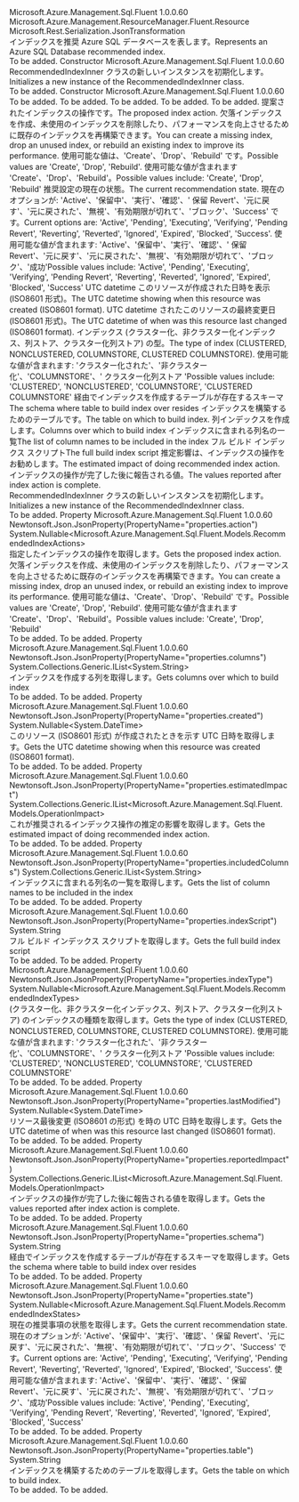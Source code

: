 <Type Name="RecommendedIndexInner" FullName="Microsoft.Azure.Management.Sql.Fluent.Models.RecommendedIndexInner">
  <TypeSignature Language="C#" Value="public class RecommendedIndexInner : Microsoft.Azure.Management.ResourceManager.Fluent.Resource" />
  <TypeSignature Language="ILAsm" Value=".class public auto ansi beforefieldinit RecommendedIndexInner extends Microsoft.Azure.Management.ResourceManager.Fluent.Resource" />
  <TypeSignature Language="DocId" Value="T:Microsoft.Azure.Management.Sql.Fluent.Models.RecommendedIndexInner" />
  <TypeSignature Language="VB.NET" Value="Public Class RecommendedIndexInner&#xA;Inherits Resource" />
  <TypeSignature Language="F#" Value="type RecommendedIndexInner = class&#xA;    inherit Resource" />
  <AssemblyInfo>
    <AssemblyName>Microsoft.Azure.Management.Sql.Fluent</AssemblyName>
    <AssemblyVersion>1.0.0.60</AssemblyVersion>
  </AssemblyInfo>
  <Base>
    <BaseTypeName>Microsoft.Azure.Management.ResourceManager.Fluent.Resource</BaseTypeName>
  </Base>
  <Interfaces />
  <Attributes>
    <Attribute>
      <AttributeName>Microsoft.Rest.Serialization.JsonTransformation</AttributeName>
    </Attribute>
  </Attributes>
  <Docs>
    <summary>
            <span data-ttu-id="3facf-101">インデックスを推奨 Azure SQL データベースを表します。</span><span class="sxs-lookup"><span data-stu-id="3facf-101">Represents an Azure SQL Database recommended index.</span></span>
            </summary>
    <remarks>To be added.</remarks>
  </Docs>
  <Members>
    <Member MemberName=".ctor">
      <MemberSignature Language="C#" Value="public RecommendedIndexInner ();" />
      <MemberSignature Language="ILAsm" Value=".method public hidebysig specialname rtspecialname instance void .ctor() cil managed" />
      <MemberSignature Language="DocId" Value="M:Microsoft.Azure.Management.Sql.Fluent.Models.RecommendedIndexInner.#ctor" />
      <MemberSignature Language="VB.NET" Value="Public Sub New ()" />
      <MemberType>Constructor</MemberType>
      <AssemblyInfo>
        <AssemblyName>Microsoft.Azure.Management.Sql.Fluent</AssemblyName>
        <AssemblyVersion>1.0.0.60</AssemblyVersion>
      </AssemblyInfo>
      <Parameters />
      <Docs>
        <summary>
            <span data-ttu-id="3facf-102">RecommendedIndexInner クラスの新しいインスタンスを初期化します。</span><span class="sxs-lookup"><span data-stu-id="3facf-102">Initializes a new instance of the RecommendedIndexInner class.</span></span>
            </summary>
        <remarks>To be added.</remarks>
      </Docs>
    </Member>
    <Member MemberName=".ctor">
      <MemberSignature Language="C#" Value="public RecommendedIndexInner (string location = null, string id = null, string name = null, string type = null, System.Collections.Generic.IDictionary&lt;string,string&gt; tags = null, Nullable&lt;Microsoft.Azure.Management.Sql.Fluent.Models.RecommendedIndexActions&gt; action = null, Nullable&lt;Microsoft.Azure.Management.Sql.Fluent.Models.RecommendedIndexStates&gt; state = null, Nullable&lt;DateTime&gt; created = null, Nullable&lt;DateTime&gt; lastModified = null, Nullable&lt;Microsoft.Azure.Management.Sql.Fluent.Models.RecommendedIndexTypes&gt; indexType = null, string schema = null, string table = null, System.Collections.Generic.IList&lt;string&gt; columns = null, System.Collections.Generic.IList&lt;string&gt; includedColumns = null, string indexScript = null, System.Collections.Generic.IList&lt;Microsoft.Azure.Management.Sql.Fluent.Models.OperationImpact&gt; estimatedImpact = null, System.Collections.Generic.IList&lt;Microsoft.Azure.Management.Sql.Fluent.Models.OperationImpact&gt; reportedImpact = null);" />
      <MemberSignature Language="ILAsm" Value=".method public hidebysig specialname rtspecialname instance void .ctor(string location, string id, string name, string type, class System.Collections.Generic.IDictionary`2&lt;string, string&gt; tags, valuetype System.Nullable`1&lt;valuetype Microsoft.Azure.Management.Sql.Fluent.Models.RecommendedIndexActions&gt; action, valuetype System.Nullable`1&lt;valuetype Microsoft.Azure.Management.Sql.Fluent.Models.RecommendedIndexStates&gt; state, valuetype System.Nullable`1&lt;valuetype System.DateTime&gt; created, valuetype System.Nullable`1&lt;valuetype System.DateTime&gt; lastModified, valuetype System.Nullable`1&lt;valuetype Microsoft.Azure.Management.Sql.Fluent.Models.RecommendedIndexTypes&gt; indexType, string schema, string table, class System.Collections.Generic.IList`1&lt;string&gt; columns, class System.Collections.Generic.IList`1&lt;string&gt; includedColumns, string indexScript, class System.Collections.Generic.IList`1&lt;class Microsoft.Azure.Management.Sql.Fluent.Models.OperationImpact&gt; estimatedImpact, class System.Collections.Generic.IList`1&lt;class Microsoft.Azure.Management.Sql.Fluent.Models.OperationImpact&gt; reportedImpact) cil managed" />
      <MemberSignature Language="DocId" Value="M:Microsoft.Azure.Management.Sql.Fluent.Models.RecommendedIndexInner.#ctor(System.String,System.String,System.String,System.String,System.Collections.Generic.IDictionary{System.String,System.String},System.Nullable{Microsoft.Azure.Management.Sql.Fluent.Models.RecommendedIndexActions},System.Nullable{Microsoft.Azure.Management.Sql.Fluent.Models.RecommendedIndexStates},System.Nullable{System.DateTime},System.Nullable{System.DateTime},System.Nullable{Microsoft.Azure.Management.Sql.Fluent.Models.RecommendedIndexTypes},System.String,System.String,System.Collections.Generic.IList{System.String},System.Collections.Generic.IList{System.String},System.String,System.Collections.Generic.IList{Microsoft.Azure.Management.Sql.Fluent.Models.OperationImpact},System.Collections.Generic.IList{Microsoft.Azure.Management.Sql.Fluent.Models.OperationImpact})" />
      <MemberSignature Language="VB.NET" Value="Public Sub New (Optional location As String = null, Optional id As String = null, Optional name As String = null, Optional type As String = null, Optional tags As IDictionary(Of String, String) = null, Optional action As Nullable(Of RecommendedIndexActions) = null, Optional state As Nullable(Of RecommendedIndexStates) = null, Optional created As Nullable(Of DateTime) = null, Optional lastModified As Nullable(Of DateTime) = null, Optional indexType As Nullable(Of RecommendedIndexTypes) = null, Optional schema As String = null, Optional table As String = null, Optional columns As IList(Of String) = null, Optional includedColumns As IList(Of String) = null, Optional indexScript As String = null, Optional estimatedImpact As IList(Of OperationImpact) = null, Optional reportedImpact As IList(Of OperationImpact) = null)" />
      <MemberSignature Language="F#" Value="new Microsoft.Azure.Management.Sql.Fluent.Models.RecommendedIndexInner : string * string * string * string * System.Collections.Generic.IDictionary&lt;string, string&gt; * Nullable&lt;Microsoft.Azure.Management.Sql.Fluent.Models.RecommendedIndexActions&gt; * Nullable&lt;Microsoft.Azure.Management.Sql.Fluent.Models.RecommendedIndexStates&gt; * Nullable&lt;DateTime&gt; * Nullable&lt;DateTime&gt; * Nullable&lt;Microsoft.Azure.Management.Sql.Fluent.Models.RecommendedIndexTypes&gt; * string * string * System.Collections.Generic.IList&lt;string&gt; * System.Collections.Generic.IList&lt;string&gt; * string * System.Collections.Generic.IList&lt;Microsoft.Azure.Management.Sql.Fluent.Models.OperationImpact&gt; * System.Collections.Generic.IList&lt;Microsoft.Azure.Management.Sql.Fluent.Models.OperationImpact&gt; -&gt; Microsoft.Azure.Management.Sql.Fluent.Models.RecommendedIndexInner" Usage="new Microsoft.Azure.Management.Sql.Fluent.Models.RecommendedIndexInner (location, id, name, type, tags, action, state, created, lastModified, indexType, schema, table, columns, includedColumns, indexScript, estimatedImpact, reportedImpact)" />
      <MemberType>Constructor</MemberType>
      <AssemblyInfo>
        <AssemblyName>Microsoft.Azure.Management.Sql.Fluent</AssemblyName>
        <AssemblyVersion>1.0.0.60</AssemblyVersion>
      </AssemblyInfo>
      <Parameters>
        <Parameter Name="location" Type="System.String" />
        <Parameter Name="id" Type="System.String" />
        <Parameter Name="name" Type="System.String" />
        <Parameter Name="type" Type="System.String" />
        <Parameter Name="tags" Type="System.Collections.Generic.IDictionary&lt;System.String,System.String&gt;" />
        <Parameter Name="action" Type="System.Nullable&lt;Microsoft.Azure.Management.Sql.Fluent.Models.RecommendedIndexActions&gt;" />
        <Parameter Name="state" Type="System.Nullable&lt;Microsoft.Azure.Management.Sql.Fluent.Models.RecommendedIndexStates&gt;" />
        <Parameter Name="created" Type="System.Nullable&lt;System.DateTime&gt;" />
        <Parameter Name="lastModified" Type="System.Nullable&lt;System.DateTime&gt;" />
        <Parameter Name="indexType" Type="System.Nullable&lt;Microsoft.Azure.Management.Sql.Fluent.Models.RecommendedIndexTypes&gt;" />
        <Parameter Name="schema" Type="System.String" />
        <Parameter Name="table" Type="System.String" />
        <Parameter Name="columns" Type="System.Collections.Generic.IList&lt;System.String&gt;" />
        <Parameter Name="includedColumns" Type="System.Collections.Generic.IList&lt;System.String&gt;" />
        <Parameter Name="indexScript" Type="System.String" />
        <Parameter Name="estimatedImpact" Type="System.Collections.Generic.IList&lt;Microsoft.Azure.Management.Sql.Fluent.Models.OperationImpact&gt;" />
        <Parameter Name="reportedImpact" Type="System.Collections.Generic.IList&lt;Microsoft.Azure.Management.Sql.Fluent.Models.OperationImpact&gt;" />
      </Parameters>
      <Docs>
        <param name="location">To be added.</param>
        <param name="id">To be added.</param>
        <param name="name">To be added.</param>
        <param name="type">To be added.</param>
        <param name="tags">To be added.</param>
        <param name="action"><span data-ttu-id="3facf-103">提案されたインデックスの操作です。</span><span class="sxs-lookup"><span data-stu-id="3facf-103">The proposed index action.</span></span> <span data-ttu-id="3facf-104">欠落インデックスを作成、未使用のインデックスを削除したり、パフォーマンスを向上させるために既存のインデックスを再構築できます。</span><span class="sxs-lookup"><span data-stu-id="3facf-104">You can create a missing index, drop an unused index, or rebuild an existing index to improve its performance.</span></span> <span data-ttu-id="3facf-105">使用可能な値は、'Create'、'Drop'、'Rebuild' です。</span><span class="sxs-lookup"><span data-stu-id="3facf-105">Possible values are 'Create', 'Drop', 'Rebuild'.</span></span> <span data-ttu-id="3facf-106">使用可能な値が含まれます 'Create'、'Drop'、'Rebuild'。</span><span class="sxs-lookup"><span data-stu-id="3facf-106">Possible values include: 'Create', 'Drop', 'Rebuild'</span></span></param>
        <param name="state"><span data-ttu-id="3facf-107">推奨設定の現在の状態。</span><span class="sxs-lookup"><span data-stu-id="3facf-107">The current recommendation state.</span></span> <span data-ttu-id="3facf-108">現在のオプションが: 'Active'、'保留中'、'実行'、'確認'、' 保留 Revert'、'元に戻す'、'元に戻された'、'無視'、'有効期限が切れて'、'ブロック'、'Success' です。</span><span class="sxs-lookup"><span data-stu-id="3facf-108">Current options are: 'Active', 'Pending', 'Executing', 'Verifying', 'Pending Revert', 'Reverting', 'Reverted', 'Ignored', 'Expired', 'Blocked', 'Success'.</span></span> <span data-ttu-id="3facf-109">使用可能な値が含まれます: 'Active'、'保留中'、'実行'、'確認'、' 保留 Revert'、'元に戻す'、'元に戻された'、'無視'、'有効期限が切れて'、'ブロック'、'成功'</span><span class="sxs-lookup"><span data-stu-id="3facf-109">Possible values include: 'Active', 'Pending', 'Executing', 'Verifying', 'Pending Revert', 'Reverting', 'Reverted', 'Ignored', 'Expired', 'Blocked', 'Success'</span></span></param>
        <param name="created"><span data-ttu-id="3facf-110">UTC datetime このリソースが作成された日時を表示 (ISO8601 形式)。</span><span class="sxs-lookup"><span data-stu-id="3facf-110">The UTC datetime showing when this resource was created (ISO8601 format).</span></span></param>
        <param name="lastModified"><span data-ttu-id="3facf-111">UTC datetime されたこのリソースの最終変更日 (ISO8601 形式)。</span><span class="sxs-lookup"><span data-stu-id="3facf-111">The UTC datetime of when was this resource last changed (ISO8601 format).</span></span></param>
        <param name="indexType"><span data-ttu-id="3facf-112">インデックス (クラスター化、非クラスター化インデックス、列ストア、クラスター化列ストア) の型。</span><span class="sxs-lookup"><span data-stu-id="3facf-112">The type of index (CLUSTERED, NONCLUSTERED, COLUMNSTORE, CLUSTERED COLUMNSTORE).</span></span> <span data-ttu-id="3facf-113">使用可能な値が含まれます: 'クラスター化された'、'非クラスター化'、'COLUMNSTORE'、' クラスター化列ストア '</span><span class="sxs-lookup"><span data-stu-id="3facf-113">Possible values include: 'CLUSTERED', 'NONCLUSTERED', 'COLUMNSTORE', 'CLUSTERED COLUMNSTORE'</span></span></param>
        <param name="schema"><span data-ttu-id="3facf-114">経由でインデックスを作成するテーブルが存在するスキーマ</span><span class="sxs-lookup"><span data-stu-id="3facf-114">The schema where table to build index over resides</span></span></param>
        <param name="table"><span data-ttu-id="3facf-115">インデックスを構築するためのテーブルです。</span><span class="sxs-lookup"><span data-stu-id="3facf-115">The table on which to build index.</span></span></param>
        <param name="columns"><span data-ttu-id="3facf-116">列インデックスを作成します。</span><span class="sxs-lookup"><span data-stu-id="3facf-116">Columns over which to build index</span></span></param>
        <param name="includedColumns"><span data-ttu-id="3facf-117">インデックスに含まれる列名の一覧</span><span class="sxs-lookup"><span data-stu-id="3facf-117">The list of column names to be included in the index</span></span></param>
        <param name="indexScript"><span data-ttu-id="3facf-118">フル ビルド インデックス スクリプト</span><span class="sxs-lookup"><span data-stu-id="3facf-118">The full build index script</span></span></param>
        <param name="estimatedImpact"><span data-ttu-id="3facf-119">推定影響は、インデックスの操作をお勧めします。</span><span class="sxs-lookup"><span data-stu-id="3facf-119">The estimated impact of doing recommended index action.</span></span></param>
        <param name="reportedImpact"><span data-ttu-id="3facf-120">インデックスの操作が完了した後に報告される値。</span><span class="sxs-lookup"><span data-stu-id="3facf-120">The values reported after index action is complete.</span></span></param>
        <summary>
            <span data-ttu-id="3facf-121">RecommendedIndexInner クラスの新しいインスタンスを初期化します。</span><span class="sxs-lookup"><span data-stu-id="3facf-121">Initializes a new instance of the RecommendedIndexInner class.</span></span>
            </summary>
        <remarks>To be added.</remarks>
      </Docs>
    </Member>
    <Member MemberName="Action">
      <MemberSignature Language="C#" Value="public Nullable&lt;Microsoft.Azure.Management.Sql.Fluent.Models.RecommendedIndexActions&gt; Action { get; }" />
      <MemberSignature Language="ILAsm" Value=".property instance valuetype System.Nullable`1&lt;valuetype Microsoft.Azure.Management.Sql.Fluent.Models.RecommendedIndexActions&gt; Action" />
      <MemberSignature Language="DocId" Value="P:Microsoft.Azure.Management.Sql.Fluent.Models.RecommendedIndexInner.Action" />
      <MemberSignature Language="VB.NET" Value="Public ReadOnly Property Action As Nullable(Of RecommendedIndexActions)" />
      <MemberSignature Language="F#" Value="member this.Action : Nullable&lt;Microsoft.Azure.Management.Sql.Fluent.Models.RecommendedIndexActions&gt;" Usage="Microsoft.Azure.Management.Sql.Fluent.Models.RecommendedIndexInner.Action" />
      <MemberType>Property</MemberType>
      <AssemblyInfo>
        <AssemblyName>Microsoft.Azure.Management.Sql.Fluent</AssemblyName>
        <AssemblyVersion>1.0.0.60</AssemblyVersion>
      </AssemblyInfo>
      <Attributes>
        <Attribute>
          <AttributeName>Newtonsoft.Json.JsonProperty(PropertyName="properties.action")</AttributeName>
        </Attribute>
      </Attributes>
      <ReturnValue>
        <ReturnType>System.Nullable&lt;Microsoft.Azure.Management.Sql.Fluent.Models.RecommendedIndexActions&gt;</ReturnType>
      </ReturnValue>
      <Docs>
        <summary>
            <span data-ttu-id="3facf-122">指定したインデックスの操作を取得します。</span><span class="sxs-lookup"><span data-stu-id="3facf-122">Gets the proposed index action.</span></span> <span data-ttu-id="3facf-123">欠落インデックスを作成、未使用のインデックスを削除したり、パフォーマンスを向上させるために既存のインデックスを再構築できます。</span><span class="sxs-lookup"><span data-stu-id="3facf-123">You can create a missing index, drop an unused index, or rebuild an existing index to improve its performance.</span></span> <span data-ttu-id="3facf-124">使用可能な値は、'Create'、'Drop'、'Rebuild' です。</span><span class="sxs-lookup"><span data-stu-id="3facf-124">Possible values are 'Create', 'Drop', 'Rebuild'.</span></span>
            <span data-ttu-id="3facf-125">使用可能な値が含まれます 'Create'、'Drop'、'Rebuild'。</span><span class="sxs-lookup"><span data-stu-id="3facf-125">Possible values include: 'Create', 'Drop', 'Rebuild'</span></span>
            </summary>
        <value>To be added.</value>
        <remarks>To be added.</remarks>
      </Docs>
    </Member>
    <Member MemberName="Columns">
      <MemberSignature Language="C#" Value="public System.Collections.Generic.IList&lt;string&gt; Columns { get; }" />
      <MemberSignature Language="ILAsm" Value=".property instance class System.Collections.Generic.IList`1&lt;string&gt; Columns" />
      <MemberSignature Language="DocId" Value="P:Microsoft.Azure.Management.Sql.Fluent.Models.RecommendedIndexInner.Columns" />
      <MemberSignature Language="VB.NET" Value="Public ReadOnly Property Columns As IList(Of String)" />
      <MemberSignature Language="F#" Value="member this.Columns : System.Collections.Generic.IList&lt;string&gt;" Usage="Microsoft.Azure.Management.Sql.Fluent.Models.RecommendedIndexInner.Columns" />
      <MemberType>Property</MemberType>
      <AssemblyInfo>
        <AssemblyName>Microsoft.Azure.Management.Sql.Fluent</AssemblyName>
        <AssemblyVersion>1.0.0.60</AssemblyVersion>
      </AssemblyInfo>
      <Attributes>
        <Attribute>
          <AttributeName>Newtonsoft.Json.JsonProperty(PropertyName="properties.columns")</AttributeName>
        </Attribute>
      </Attributes>
      <ReturnValue>
        <ReturnType>System.Collections.Generic.IList&lt;System.String&gt;</ReturnType>
      </ReturnValue>
      <Docs>
        <summary>
            <span data-ttu-id="3facf-126">インデックスを作成する列を取得します。</span><span class="sxs-lookup"><span data-stu-id="3facf-126">Gets columns over which to build index</span></span>
            </summary>
        <value>To be added.</value>
        <remarks>To be added.</remarks>
      </Docs>
    </Member>
    <Member MemberName="Created">
      <MemberSignature Language="C#" Value="public Nullable&lt;DateTime&gt; Created { get; }" />
      <MemberSignature Language="ILAsm" Value=".property instance valuetype System.Nullable`1&lt;valuetype System.DateTime&gt; Created" />
      <MemberSignature Language="DocId" Value="P:Microsoft.Azure.Management.Sql.Fluent.Models.RecommendedIndexInner.Created" />
      <MemberSignature Language="VB.NET" Value="Public ReadOnly Property Created As Nullable(Of DateTime)" />
      <MemberSignature Language="F#" Value="member this.Created : Nullable&lt;DateTime&gt;" Usage="Microsoft.Azure.Management.Sql.Fluent.Models.RecommendedIndexInner.Created" />
      <MemberType>Property</MemberType>
      <AssemblyInfo>
        <AssemblyName>Microsoft.Azure.Management.Sql.Fluent</AssemblyName>
        <AssemblyVersion>1.0.0.60</AssemblyVersion>
      </AssemblyInfo>
      <Attributes>
        <Attribute>
          <AttributeName>Newtonsoft.Json.JsonProperty(PropertyName="properties.created")</AttributeName>
        </Attribute>
      </Attributes>
      <ReturnValue>
        <ReturnType>System.Nullable&lt;System.DateTime&gt;</ReturnType>
      </ReturnValue>
      <Docs>
        <summary>
            <span data-ttu-id="3facf-127">このリソース (ISO8601 形式) が作成されたときを示す UTC 日時を取得します。</span><span class="sxs-lookup"><span data-stu-id="3facf-127">Gets the UTC datetime showing when this resource was created (ISO8601 format).</span></span>
            </summary>
        <value>To be added.</value>
        <remarks>To be added.</remarks>
      </Docs>
    </Member>
    <Member MemberName="EstimatedImpact">
      <MemberSignature Language="C#" Value="public System.Collections.Generic.IList&lt;Microsoft.Azure.Management.Sql.Fluent.Models.OperationImpact&gt; EstimatedImpact { get; }" />
      <MemberSignature Language="ILAsm" Value=".property instance class System.Collections.Generic.IList`1&lt;class Microsoft.Azure.Management.Sql.Fluent.Models.OperationImpact&gt; EstimatedImpact" />
      <MemberSignature Language="DocId" Value="P:Microsoft.Azure.Management.Sql.Fluent.Models.RecommendedIndexInner.EstimatedImpact" />
      <MemberSignature Language="VB.NET" Value="Public ReadOnly Property EstimatedImpact As IList(Of OperationImpact)" />
      <MemberSignature Language="F#" Value="member this.EstimatedImpact : System.Collections.Generic.IList&lt;Microsoft.Azure.Management.Sql.Fluent.Models.OperationImpact&gt;" Usage="Microsoft.Azure.Management.Sql.Fluent.Models.RecommendedIndexInner.EstimatedImpact" />
      <MemberType>Property</MemberType>
      <AssemblyInfo>
        <AssemblyName>Microsoft.Azure.Management.Sql.Fluent</AssemblyName>
        <AssemblyVersion>1.0.0.60</AssemblyVersion>
      </AssemblyInfo>
      <Attributes>
        <Attribute>
          <AttributeName>Newtonsoft.Json.JsonProperty(PropertyName="properties.estimatedImpact")</AttributeName>
        </Attribute>
      </Attributes>
      <ReturnValue>
        <ReturnType>System.Collections.Generic.IList&lt;Microsoft.Azure.Management.Sql.Fluent.Models.OperationImpact&gt;</ReturnType>
      </ReturnValue>
      <Docs>
        <summary>
            <span data-ttu-id="3facf-128">これが推奨されるインデックス操作の推定の影響を取得します。</span><span class="sxs-lookup"><span data-stu-id="3facf-128">Gets the estimated impact of doing recommended index action.</span></span>
            </summary>
        <value>To be added.</value>
        <remarks>To be added.</remarks>
      </Docs>
    </Member>
    <Member MemberName="IncludedColumns">
      <MemberSignature Language="C#" Value="public System.Collections.Generic.IList&lt;string&gt; IncludedColumns { get; }" />
      <MemberSignature Language="ILAsm" Value=".property instance class System.Collections.Generic.IList`1&lt;string&gt; IncludedColumns" />
      <MemberSignature Language="DocId" Value="P:Microsoft.Azure.Management.Sql.Fluent.Models.RecommendedIndexInner.IncludedColumns" />
      <MemberSignature Language="VB.NET" Value="Public ReadOnly Property IncludedColumns As IList(Of String)" />
      <MemberSignature Language="F#" Value="member this.IncludedColumns : System.Collections.Generic.IList&lt;string&gt;" Usage="Microsoft.Azure.Management.Sql.Fluent.Models.RecommendedIndexInner.IncludedColumns" />
      <MemberType>Property</MemberType>
      <AssemblyInfo>
        <AssemblyName>Microsoft.Azure.Management.Sql.Fluent</AssemblyName>
        <AssemblyVersion>1.0.0.60</AssemblyVersion>
      </AssemblyInfo>
      <Attributes>
        <Attribute>
          <AttributeName>Newtonsoft.Json.JsonProperty(PropertyName="properties.includedColumns")</AttributeName>
        </Attribute>
      </Attributes>
      <ReturnValue>
        <ReturnType>System.Collections.Generic.IList&lt;System.String&gt;</ReturnType>
      </ReturnValue>
      <Docs>
        <summary>
            <span data-ttu-id="3facf-129">インデックスに含まれる列名の一覧を取得します。</span><span class="sxs-lookup"><span data-stu-id="3facf-129">Gets the list of column names to be included in the index</span></span>
            </summary>
        <value>To be added.</value>
        <remarks>To be added.</remarks>
      </Docs>
    </Member>
    <Member MemberName="IndexScript">
      <MemberSignature Language="C#" Value="public string IndexScript { get; }" />
      <MemberSignature Language="ILAsm" Value=".property instance string IndexScript" />
      <MemberSignature Language="DocId" Value="P:Microsoft.Azure.Management.Sql.Fluent.Models.RecommendedIndexInner.IndexScript" />
      <MemberSignature Language="VB.NET" Value="Public ReadOnly Property IndexScript As String" />
      <MemberSignature Language="F#" Value="member this.IndexScript : string" Usage="Microsoft.Azure.Management.Sql.Fluent.Models.RecommendedIndexInner.IndexScript" />
      <MemberType>Property</MemberType>
      <AssemblyInfo>
        <AssemblyName>Microsoft.Azure.Management.Sql.Fluent</AssemblyName>
        <AssemblyVersion>1.0.0.60</AssemblyVersion>
      </AssemblyInfo>
      <Attributes>
        <Attribute>
          <AttributeName>Newtonsoft.Json.JsonProperty(PropertyName="properties.indexScript")</AttributeName>
        </Attribute>
      </Attributes>
      <ReturnValue>
        <ReturnType>System.String</ReturnType>
      </ReturnValue>
      <Docs>
        <summary>
            <span data-ttu-id="3facf-130">フル ビルド インデックス スクリプトを取得します。</span><span class="sxs-lookup"><span data-stu-id="3facf-130">Gets the full build index script</span></span>
            </summary>
        <value>To be added.</value>
        <remarks>To be added.</remarks>
      </Docs>
    </Member>
    <Member MemberName="IndexType">
      <MemberSignature Language="C#" Value="public Nullable&lt;Microsoft.Azure.Management.Sql.Fluent.Models.RecommendedIndexTypes&gt; IndexType { get; }" />
      <MemberSignature Language="ILAsm" Value=".property instance valuetype System.Nullable`1&lt;valuetype Microsoft.Azure.Management.Sql.Fluent.Models.RecommendedIndexTypes&gt; IndexType" />
      <MemberSignature Language="DocId" Value="P:Microsoft.Azure.Management.Sql.Fluent.Models.RecommendedIndexInner.IndexType" />
      <MemberSignature Language="VB.NET" Value="Public ReadOnly Property IndexType As Nullable(Of RecommendedIndexTypes)" />
      <MemberSignature Language="F#" Value="member this.IndexType : Nullable&lt;Microsoft.Azure.Management.Sql.Fluent.Models.RecommendedIndexTypes&gt;" Usage="Microsoft.Azure.Management.Sql.Fluent.Models.RecommendedIndexInner.IndexType" />
      <MemberType>Property</MemberType>
      <AssemblyInfo>
        <AssemblyName>Microsoft.Azure.Management.Sql.Fluent</AssemblyName>
        <AssemblyVersion>1.0.0.60</AssemblyVersion>
      </AssemblyInfo>
      <Attributes>
        <Attribute>
          <AttributeName>Newtonsoft.Json.JsonProperty(PropertyName="properties.indexType")</AttributeName>
        </Attribute>
      </Attributes>
      <ReturnValue>
        <ReturnType>System.Nullable&lt;Microsoft.Azure.Management.Sql.Fluent.Models.RecommendedIndexTypes&gt;</ReturnType>
      </ReturnValue>
      <Docs>
        <summary>
            <span data-ttu-id="3facf-131">(クラスター化、非クラスター化インデックス、列ストア、クラスター化列ストア) のインデックスの種類を取得します。</span><span class="sxs-lookup"><span data-stu-id="3facf-131">Gets the type of index (CLUSTERED, NONCLUSTERED, COLUMNSTORE, CLUSTERED COLUMNSTORE).</span></span> <span data-ttu-id="3facf-132">使用可能な値が含まれます: 'クラスター化された'、'非クラスター化'、'COLUMNSTORE'、' クラスター化列ストア '</span><span class="sxs-lookup"><span data-stu-id="3facf-132">Possible values include: 'CLUSTERED', 'NONCLUSTERED', 'COLUMNSTORE', 'CLUSTERED COLUMNSTORE'</span></span>
            </summary>
        <value>To be added.</value>
        <remarks>To be added.</remarks>
      </Docs>
    </Member>
    <Member MemberName="LastModified">
      <MemberSignature Language="C#" Value="public Nullable&lt;DateTime&gt; LastModified { get; }" />
      <MemberSignature Language="ILAsm" Value=".property instance valuetype System.Nullable`1&lt;valuetype System.DateTime&gt; LastModified" />
      <MemberSignature Language="DocId" Value="P:Microsoft.Azure.Management.Sql.Fluent.Models.RecommendedIndexInner.LastModified" />
      <MemberSignature Language="VB.NET" Value="Public ReadOnly Property LastModified As Nullable(Of DateTime)" />
      <MemberSignature Language="F#" Value="member this.LastModified : Nullable&lt;DateTime&gt;" Usage="Microsoft.Azure.Management.Sql.Fluent.Models.RecommendedIndexInner.LastModified" />
      <MemberType>Property</MemberType>
      <AssemblyInfo>
        <AssemblyName>Microsoft.Azure.Management.Sql.Fluent</AssemblyName>
        <AssemblyVersion>1.0.0.60</AssemblyVersion>
      </AssemblyInfo>
      <Attributes>
        <Attribute>
          <AttributeName>Newtonsoft.Json.JsonProperty(PropertyName="properties.lastModified")</AttributeName>
        </Attribute>
      </Attributes>
      <ReturnValue>
        <ReturnType>System.Nullable&lt;System.DateTime&gt;</ReturnType>
      </ReturnValue>
      <Docs>
        <summary>
            <span data-ttu-id="3facf-133">リソース最後変更 (ISO8601 の形式) を時の UTC 日時を取得します。</span><span class="sxs-lookup"><span data-stu-id="3facf-133">Gets the UTC datetime of when was this resource last changed (ISO8601 format).</span></span>
            </summary>
        <value>To be added.</value>
        <remarks>To be added.</remarks>
      </Docs>
    </Member>
    <Member MemberName="ReportedImpact">
      <MemberSignature Language="C#" Value="public System.Collections.Generic.IList&lt;Microsoft.Azure.Management.Sql.Fluent.Models.OperationImpact&gt; ReportedImpact { get; }" />
      <MemberSignature Language="ILAsm" Value=".property instance class System.Collections.Generic.IList`1&lt;class Microsoft.Azure.Management.Sql.Fluent.Models.OperationImpact&gt; ReportedImpact" />
      <MemberSignature Language="DocId" Value="P:Microsoft.Azure.Management.Sql.Fluent.Models.RecommendedIndexInner.ReportedImpact" />
      <MemberSignature Language="VB.NET" Value="Public ReadOnly Property ReportedImpact As IList(Of OperationImpact)" />
      <MemberSignature Language="F#" Value="member this.ReportedImpact : System.Collections.Generic.IList&lt;Microsoft.Azure.Management.Sql.Fluent.Models.OperationImpact&gt;" Usage="Microsoft.Azure.Management.Sql.Fluent.Models.RecommendedIndexInner.ReportedImpact" />
      <MemberType>Property</MemberType>
      <AssemblyInfo>
        <AssemblyName>Microsoft.Azure.Management.Sql.Fluent</AssemblyName>
        <AssemblyVersion>1.0.0.60</AssemblyVersion>
      </AssemblyInfo>
      <Attributes>
        <Attribute>
          <AttributeName>Newtonsoft.Json.JsonProperty(PropertyName="properties.reportedImpact")</AttributeName>
        </Attribute>
      </Attributes>
      <ReturnValue>
        <ReturnType>System.Collections.Generic.IList&lt;Microsoft.Azure.Management.Sql.Fluent.Models.OperationImpact&gt;</ReturnType>
      </ReturnValue>
      <Docs>
        <summary>
            <span data-ttu-id="3facf-134">インデックスの操作が完了した後に報告される値を取得します。</span><span class="sxs-lookup"><span data-stu-id="3facf-134">Gets the values reported after index action is complete.</span></span>
            </summary>
        <value>To be added.</value>
        <remarks>To be added.</remarks>
      </Docs>
    </Member>
    <Member MemberName="Schema">
      <MemberSignature Language="C#" Value="public string Schema { get; }" />
      <MemberSignature Language="ILAsm" Value=".property instance string Schema" />
      <MemberSignature Language="DocId" Value="P:Microsoft.Azure.Management.Sql.Fluent.Models.RecommendedIndexInner.Schema" />
      <MemberSignature Language="VB.NET" Value="Public ReadOnly Property Schema As String" />
      <MemberSignature Language="F#" Value="member this.Schema : string" Usage="Microsoft.Azure.Management.Sql.Fluent.Models.RecommendedIndexInner.Schema" />
      <MemberType>Property</MemberType>
      <AssemblyInfo>
        <AssemblyName>Microsoft.Azure.Management.Sql.Fluent</AssemblyName>
        <AssemblyVersion>1.0.0.60</AssemblyVersion>
      </AssemblyInfo>
      <Attributes>
        <Attribute>
          <AttributeName>Newtonsoft.Json.JsonProperty(PropertyName="properties.schema")</AttributeName>
        </Attribute>
      </Attributes>
      <ReturnValue>
        <ReturnType>System.String</ReturnType>
      </ReturnValue>
      <Docs>
        <summary>
            <span data-ttu-id="3facf-135">経由でインデックスを作成するテーブルが存在するスキーマを取得します。</span><span class="sxs-lookup"><span data-stu-id="3facf-135">Gets the schema where table to build index over resides</span></span>
            </summary>
        <value>To be added.</value>
        <remarks>To be added.</remarks>
      </Docs>
    </Member>
    <Member MemberName="State">
      <MemberSignature Language="C#" Value="public Nullable&lt;Microsoft.Azure.Management.Sql.Fluent.Models.RecommendedIndexStates&gt; State { get; }" />
      <MemberSignature Language="ILAsm" Value=".property instance valuetype System.Nullable`1&lt;valuetype Microsoft.Azure.Management.Sql.Fluent.Models.RecommendedIndexStates&gt; State" />
      <MemberSignature Language="DocId" Value="P:Microsoft.Azure.Management.Sql.Fluent.Models.RecommendedIndexInner.State" />
      <MemberSignature Language="VB.NET" Value="Public ReadOnly Property State As Nullable(Of RecommendedIndexStates)" />
      <MemberSignature Language="F#" Value="member this.State : Nullable&lt;Microsoft.Azure.Management.Sql.Fluent.Models.RecommendedIndexStates&gt;" Usage="Microsoft.Azure.Management.Sql.Fluent.Models.RecommendedIndexInner.State" />
      <MemberType>Property</MemberType>
      <AssemblyInfo>
        <AssemblyName>Microsoft.Azure.Management.Sql.Fluent</AssemblyName>
        <AssemblyVersion>1.0.0.60</AssemblyVersion>
      </AssemblyInfo>
      <Attributes>
        <Attribute>
          <AttributeName>Newtonsoft.Json.JsonProperty(PropertyName="properties.state")</AttributeName>
        </Attribute>
      </Attributes>
      <ReturnValue>
        <ReturnType>System.Nullable&lt;Microsoft.Azure.Management.Sql.Fluent.Models.RecommendedIndexStates&gt;</ReturnType>
      </ReturnValue>
      <Docs>
        <summary>
            <span data-ttu-id="3facf-136">現在の推奨事項の状態を取得します。</span><span class="sxs-lookup"><span data-stu-id="3facf-136">Gets the current recommendation state.</span></span> <span data-ttu-id="3facf-137">現在のオプションが: 'Active'、'保留中'、'実行'、'確認'、' 保留 Revert'、'元に戻す'、'元に戻された'、'無視'、'有効期限が切れて'、'ブロック'、'Success' です。</span><span class="sxs-lookup"><span data-stu-id="3facf-137">Current options are: 'Active', 'Pending', 'Executing', 'Verifying', 'Pending Revert', 'Reverting', 'Reverted', 'Ignored', 'Expired', 'Blocked', 'Success'.</span></span> <span data-ttu-id="3facf-138">使用可能な値が含まれます: 'Active'、'保留中'、'実行'、'確認'、' 保留 Revert'、'元に戻す'、'元に戻された'、'無視'、'有効期限が切れて'、'ブロック'、'成功'</span><span class="sxs-lookup"><span data-stu-id="3facf-138">Possible values include: 'Active', 'Pending', 'Executing', 'Verifying', 'Pending Revert', 'Reverting', 'Reverted', 'Ignored', 'Expired', 'Blocked', 'Success'</span></span>
            </summary>
        <value>To be added.</value>
        <remarks>To be added.</remarks>
      </Docs>
    </Member>
    <Member MemberName="Table">
      <MemberSignature Language="C#" Value="public string Table { get; }" />
      <MemberSignature Language="ILAsm" Value=".property instance string Table" />
      <MemberSignature Language="DocId" Value="P:Microsoft.Azure.Management.Sql.Fluent.Models.RecommendedIndexInner.Table" />
      <MemberSignature Language="VB.NET" Value="Public ReadOnly Property Table As String" />
      <MemberSignature Language="F#" Value="member this.Table : string" Usage="Microsoft.Azure.Management.Sql.Fluent.Models.RecommendedIndexInner.Table" />
      <MemberType>Property</MemberType>
      <AssemblyInfo>
        <AssemblyName>Microsoft.Azure.Management.Sql.Fluent</AssemblyName>
        <AssemblyVersion>1.0.0.60</AssemblyVersion>
      </AssemblyInfo>
      <Attributes>
        <Attribute>
          <AttributeName>Newtonsoft.Json.JsonProperty(PropertyName="properties.table")</AttributeName>
        </Attribute>
      </Attributes>
      <ReturnValue>
        <ReturnType>System.String</ReturnType>
      </ReturnValue>
      <Docs>
        <summary>
            <span data-ttu-id="3facf-139">インデックスを構築するためのテーブルを取得します。</span><span class="sxs-lookup"><span data-stu-id="3facf-139">Gets the table on which to build index.</span></span>
            </summary>
        <value>To be added.</value>
        <remarks>To be added.</remarks>
      </Docs>
    </Member>
  </Members>
</Type>